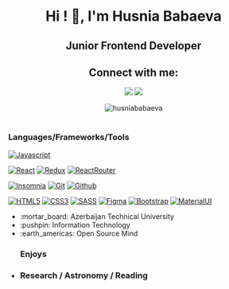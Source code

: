  <h1 align="center">Hi ! 👋, I'm Husnia Babaeva</h1>
<h2 align="center" >Junior Frontend Developer </h2>
<h2 align="center">Connect with me:</h2>
<p align="center">
  <a href="mailto:husnia.babaeva@gmail.com"><img src="https://img.shields.io/badge/e‑mail-D14836.svg?style=for-the-badge&logo=GMail&logoColor=white"/></a>
 <a href="https://www.instagram.com/hsnylb_/"><img src="https://img.shields.io/badge/telegram-26A5E4.svg?style=for-the-badge&logo=telegram&logoColor=white"/></a>
</p>

<div align="center">
 <img  align="top" src="https://github-readme-stats.vercel.app/api/top-langs/?username=husniababaeva&layout=compact&theme=onedark" alt="husniababaeva" />
</div>

<br/>

### Languages/Frameworks/Tools

[![Javascript](https://img.shields.io/badge/-Javascript-black?style=for-the-badge&logo=javascript&link=https://github.com/husniababaeva)](https://github.com/husniababaeva)

[![React](https://img.shields.io/badge/-React-black?style=for-the-badge&logo=react&link=https://github.com/husniababaeva)](https://github.com/husniababaeva) 
[![Redux](https://img.shields.io/badge/-Redux-black?style=for-the-badge&logo=redux&link=https://github.com/husniababaeva)](https://github.com/husniababaeva) 
[![ReactRouter](https://img.shields.io/badge/-ReactRouter-black?style=for-the-badge&logo=react-router&link=https://github.com/husniababaeva)](https://github.com/husniababaeva) 
<br/>

[![Insomnia](https://img.shields.io/badge/-Insomnia-black?style=for-the-badge&logo=insomnia&link=https://github.com/husniababaeva)](https://github.com/husniababaeva) 
[![Git](https://img.shields.io/badge/-Git-black?style=for-the-badge&logo=git&link=https://github.com/husniababaeva)](https://github.com/husniababaeva) 
[![Github](https://img.shields.io/badge/-Github-black?style=for-the-badge&logo=github&link=https://github.com/husniababaeva)](https://github.com/husniababaeva) 
<br/>

[![HTML5](https://img.shields.io/badge/-HTML5-black?style=for-the-badge&logo=html5&logoColor=white&link=https://github.com/husniababaeva)](https://github.com/husniababaeva) 
[![CSS3](https://img.shields.io/badge/-CSS3-black?style=for-the-badge&logo=visual-studio-code&link=https://github.com/husniababaeva)](https://github.com/husniababaeva)
[![SASS](https://img.shields.io/badge/-Sass-black?style=for-the-badge&logo=sass&link=https://github.com/husniababaeva)](https://github.com/husniababaeva)
[![Figma](https://img.shields.io/badge/-Figma-black?style=for-the-badge&logo=figma&link=https://github.com/husniababaeva)](https://github.com/husniababaeva)
[![Bootstrap](https://img.shields.io/badge/-Bootstrap-black?style=for-the-badge&logo=bootstrap&link=https://github.com/husniababaeva)](https://github.com/husniababaeva)
[![MaterialUI](https://img.shields.io/badge/-MaterialUi-black?style=for-the-badge&logo=material-ui&link=https://github.com/husniababaeva)](https://github.com/husniababaeva) 
<br/>

<ul>
  <li listStyle='none'> :mortar_board: Azerbaijan Technical University </li>
  <li> :pushpin: Information Technology </li>
  <li> :earth_americas: Open Source Mind </li>
</ul>

<ul>
 <h3> Enjoys<h3>
 <li> Research / Astronomy / Reading </li> 
</ul>
